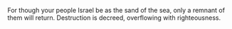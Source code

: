 For though your people Israel be as the sand of the sea, only a remnant of them will return. Destruction is decreed, overflowing with righteousness.
